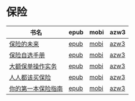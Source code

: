 # 保险

| 书名 | epub | mobi | azw3 |
| --- | --- | --- | --- |
| [保险的未来](http://ct.dalanmei.com/f/31084289-572113935-442ceb) | [epub](http://ct.dalanmei.com/f/31084289-572113935-442ceb) | [mobi](http://ct.dalanmei.com/f/31084289-571714957-43bf5a) | [azw3](http://ct.dalanmei.com/f/31084289-572122534-34e213) |
| [保险自选手册](http://ct.dalanmei.com/f/31084289-572113953-bac01e) | [epub](http://ct.dalanmei.com/f/31084289-572113953-bac01e) | [mobi](http://ct.dalanmei.com/f/31084289-571714840-90574a) | [azw3](http://ct.dalanmei.com/f/31084289-572122759-6d94aa) |
| [大额保单操作实务](http://ct.dalanmei.com/f/31084289-572120973-43b144) | [epub](http://ct.dalanmei.com/f/31084289-572120973-43b144) | [mobi](http://ct.dalanmei.com/f/31084289-571638505-8e3dc5) | [azw3](http://ct.dalanmei.com/f/31084289-572182470-4c808c) |
| [人人都该买保险](http://ct.dalanmei.com/f/31084289-571808069-459b1a) | [epub](http://ct.dalanmei.com/f/31084289-571808069-459b1a) | [mobi](http://ct.dalanmei.com/f/31084289-571540431-ae0116) | [azw3](http://ct.dalanmei.com/f/31084289-572196195-9f3151) |
| [你的第一本保险指南](http://ct.dalanmei.com/f/31084289-571802316-ef4c2b) | [epub](http://ct.dalanmei.com/f/31084289-571802316-ef4c2b) | [mobi](http://ct.dalanmei.com/f/31084289-571532719-9e074a) | [azw3](http://ct.dalanmei.com/f/31084289-571989661-de02a1) |
